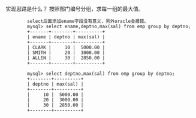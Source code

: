 实现思路是什么？
			按照部门编号分组，求每一组的最大值。

			select后面添加ename字段没有意义，另外oracle会报错。
			mysql> select ename,deptno,max(sal) from emp group by deptno;
			+-------+--------+----------+
			| ename | deptno | max(sal) |
			+-------+--------+----------+
			| CLARK |     10 |  5000.00 |
			| SMITH |     20 |  3000.00 |
			| ALLEN |     30 |  2850.00 |
			+-------+--------+----------+

			mysql> select deptno,max(sal) from emp group by deptno;
			+--------+----------+
			| deptno | max(sal) |
			+--------+----------+
			|     10 |  5000.00 |
			|     20 |  3000.00 |
			|     30 |  2850.00 |
			+--------+----------+
